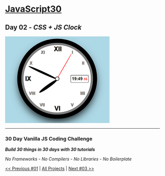 # [JavaScript30](https://javascript30.com/)

## **Day 02** - *CSS + JS Clock*

![CSS + JS Clock](final.png?raw=true "CSS + JS Clock")

---

### **30 Day Vanilla JS Coding Challenge**

***Build 30 things in 30 days with 30 tutorials***

*No Frameworks* - *No Compilers* - *No Libraries* - *No Boilerplate*

[<< Previous #01](https://github.com/TravelTimN/javascript30/blob/master/day-01/README.md) | [All Projects](https://github.com/TravelTimN/javascript30/blob/master/README.md) | [Next #03 >>](https://github.com/TravelTimN/javascript30/blob/master/day-03/README.md)